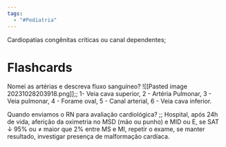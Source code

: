 ```yaml
---
tags:
  - "#Pediatria"
---
```

Cardiopatias congênitas críticas ou canal dependentes;
# Flashcards
Nomei as artérias e descreva fluxo sanguíneo? ![[Pasted image 20231028203918.png]];; 1- Veia cava superior, 2 - Artéria Pulmonar, 3 - Veia pulmonar, 4 - Forame oval, 5 - Canal arterial, 6 - Veia cava inferior. 
<!--SR:!2023-11-03,4,270-->

Quando enviamos o RN para avaliação cardiológica? ;; Hospital, após 24h de vida, aferição da oximetria no MSD (mão ou punho) e MID ou E, se SAT ↓ 95% ou ≠ maior que 2% entre MS e MI, repetir o exame, se manter resultado, investigar presença de malformação cardíaca.
<!--SR:!2023-10-31,1,230-->